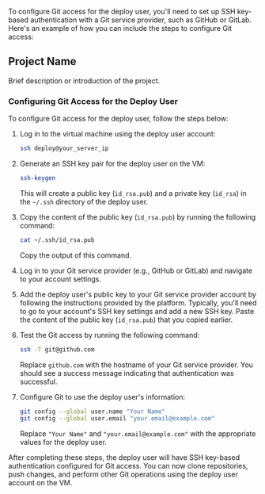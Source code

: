 To configure Git access for the deploy user, you'll need to set up SSH key-based authentication with a Git service provider, such as GitHub or GitLab. Here's an example of how you can include the steps to configure Git access:

## Project Name

Brief description or introduction of the project.

### Configuring Git Access for the Deploy User

To configure Git access for the deploy user, follow the steps below:

1. Log in to the virtual machine using the deploy user account:
   ```bash
   ssh deploy@your_server_ip
   ```

2. Generate an SSH key pair for the deploy user on the VM:
   ```bash
   ssh-keygen
   ```

   This will create a public key (`id_rsa.pub`) and a private key (`id_rsa`) in the `~/.ssh` directory of the deploy user.

3. Copy the content of the public key (`id_rsa.pub`) by running the following command:
   ```bash
   cat ~/.ssh/id_rsa.pub
   ```

   Copy the output of this command.

4. Log in to your Git service provider (e.g., GitHub or GitLab) and navigate to your account settings.

5. Add the deploy user's public key to your Git service provider account by following the instructions provided by the platform. Typically, you'll need to go to your account's SSH key settings and add a new SSH key. Paste the content of the public key (`id_rsa.pub`) that you copied earlier.

6. Test the Git access by running the following command:
   ```bash
   ssh -T git@github.com
   ```

   Replace `github.com` with the hostname of your Git service provider. You should see a success message indicating that authentication was successful.

7. Configure Git to use the deploy user's information:
   ```bash
   git config --global user.name "Your Name"
   git config --global user.email "your.email@example.com"
   ```

   Replace `"Your Name"` and `"your.email@example.com"` with the appropriate values for the deploy user.

After completing these steps, the deploy user will have SSH key-based authentication configured for Git access. You can now clone repositories, push changes, and perform other Git operations using the deploy user account on the VM.